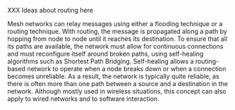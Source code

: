 XXX Ideas about routing here


Mesh networks can relay messages using either a flooding technique or a routing technique. With routing, the message is propagated along a path by hopping from node to node until it reaches its destination. To ensure that all its paths are available, the network must allow for continuous connections and must reconfigure itself around broken paths, using self-healing algorithms such as Shortest Path Bridging. Self-healing allows a routing-based network to operate when a node breaks down or when a connection becomes unreliable. As a result, the network is typically quite reliable, as there is often more than one path between a source and a destination in the network. Although mostly used in wireless situations, this concept can also apply to wired networks and to software interaction. 
